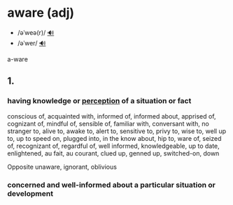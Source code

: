 # aware (adj)

- /əˈweə(r)/ [🔊](https://www.oxfordlearnersdictionaries.com/media/english/uk_pron/a/awa/aware/aware__gb_3.mp3)
- /əˈwer/ [🔊](https://www.oxfordlearnersdictionaries.com/media/english/us_pron/a/awa/aware/aware__us_1.mp3)

a-ware

## 1.

### having knowledge or [perception](../p/perception-n.md#the-ability-to-see-hear-or-become-aware-of-something-through-the-senses) of a situation or fact

conscious of, acquainted with, informed of, informed about, apprised of, cognizant of, mindful of, sensible of, familiar with, conversant with, no stranger to, alive to, awake to, alert to, sensitive to, privy to, wise to, well up to, up to speed on, plugged into, in the know about, hip to, ware of, seized of, recognizant of, regardful of, well informed, knowledgeable, up to date, enlightened, au fait, au courant, clued up, genned up, switched-on, down

Opposite unaware, ignorant, oblivious

### concerned and well-informed about a particular situation or development